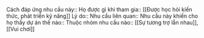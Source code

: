 


Cách đáp ứng nhu cầu này:: 
Họ được gì khi tham gia:: [[Được học hỏi kiến thức, phát triển kỹ năng]]
Lý do:: 
Nhu cầu liên quan:: 
Nhu cầu này khiến cho họ thấy dự án thế nào:: 
Thuộc nhóm nhu cầu nào:: [[Sự tương trợ lẫn nhau]], [[Vui chơi]]

